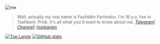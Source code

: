 ![me](https://i.imgur.com/MihSFHM.jpeg)

> Well, actually my real name is Fazliddin Farhodov. I'm 16 y.o, live in Tashkent. Prob, it's all what you'd want to know about me.
<i><a href="https://t.me/the_farkhodov">Telegram</a></i>|
<i><a href="https://t.me/linuxil1">Channel</a></i>|
<i><a href="https://Instagram.com/the_farkhodov">Instagram</a></i>



[![Top Langs](https://github-readme-stats.vercel.app/api/top-langs/?username=AmoreForever&show_icons=true&theme=dracula&border_radius=10&hide_border=true&hide_title=true&langs_count=3)](https://github.com/anuraghazra/github-readme-stats)
[![GitHub stats](https://github-readme-stats.vercel.app/api?username=AmoreForever&count_private=true&show_icons=true&theme=dracula&border_radius=10&hide_border=true&hide_title=true)](https://github.com/anuraghazra/github-readme-stats)


